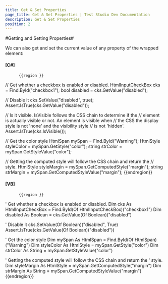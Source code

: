 ```yaml
---
title: Get & Set Properties
page_title: Get & Set Properties | Test Studio Dev Documentation
description: Get & Set Properties
position: 2
---
```

#Getting and Setting Properties#

We can also get and set the current value of any property of the wrapped element:


#### __[C#]__

          {{region }}

// Get whether a checkbox is enabled or disabled.
HtmlInputCheckBox cks = Find.ById<HtmlInputCheckBox>("checkbox1");
bool disabled = cks.GetValue<bool>("disabled");
  
// Disable it
cks.SetValue<bool>("disabled", true);
Assert.IsTrue(cks.GetValue<bool>("disabled"));
  
// Is it visible. IsVisible follows the CSS chain to determine if the
// element is actually visible or not. An element is visible when
// the CSS the display style is not 'none' and the visibility style
// is not 'hidden'.
Assert.IsTrue(cks.IsVisible());
  
// Get the color style
HtmlSpan mySpan = Find.ById<HtmlSpan>("Warning");
HtmlStyle styleColor = mySpan.GetStyle("color");
string strColor = mySpan.GetStyleValue("color");
  
// Getting the computed style will follow the CSS chain and return the
// style.
HtmlStyle styleMargin = mySpan.GetComputedStyle("margin");
string strMargin = mySpan.GetComputedStyleValue("margin");
{{endregion}}
 


#### __[VB]__

          {{region }}

' Get whether a checkbox is enabled or disabled.
Dim cks As HtmlInputCheckBox = Find.ById(Of HtmlInputCheckBox)("checkbox1")
Dim disabled As Boolean = cks.GetValue(Of Boolean)("disabled")
  
' Disable it
cks.SetValue(Of Boolean)("disabled", True)
Assert.IsTrue(cks.GetValue(Of Boolean)("disabled"))
  
' Get the color style
Dim mySpan As HtmlSpan = Find.ById(Of HtmlSpan)("Warning")
Dim styleColor As HtmlStyle = mySpan.GetStyle("color")
Dim strColor As String = mySpan.GetStyleValue("color")
  
' Getting the computed style will follow the CSS chain and return the
' style.
Dim styleMargin As HtmlStyle = mySpan.GetComputedStyle("margin")
Dim strMargin As String = mySpan.GetComputedStyleValue("margin")
{{endregion}}


